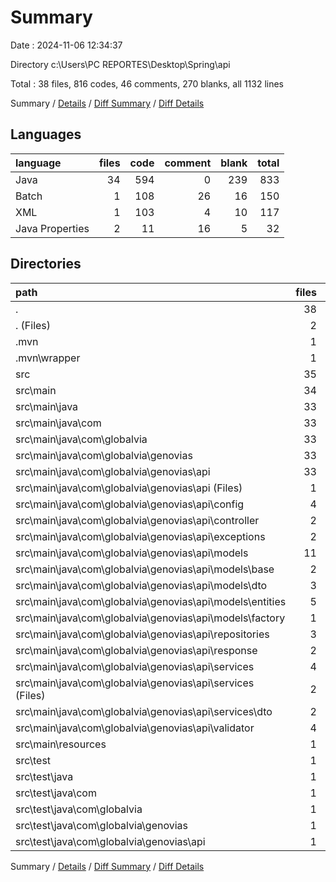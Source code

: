 # Summary

Date : 2024-11-06 12:34:37

Directory c:\\Users\\PC REPORTES\\Desktop\\Spring\\api

Total : 38 files,  816 codes, 46 comments, 270 blanks, all 1132 lines

Summary / [Details](details.md) / [Diff Summary](diff.md) / [Diff Details](diff-details.md)

## Languages
| language | files | code | comment | blank | total |
| :--- | ---: | ---: | ---: | ---: | ---: |
| Java | 34 | 594 | 0 | 239 | 833 |
| Batch | 1 | 108 | 26 | 16 | 150 |
| XML | 1 | 103 | 4 | 10 | 117 |
| Java Properties | 2 | 11 | 16 | 5 | 32 |

## Directories
| path | files | code | comment | blank | total |
| :--- | ---: | ---: | ---: | ---: | ---: |
| . | 38 | 816 | 46 | 270 | 1,132 |
| . (Files) | 2 | 211 | 30 | 26 | 267 |
| .mvn | 1 | 3 | 16 | 1 | 20 |
| .mvn\\wrapper | 1 | 3 | 16 | 1 | 20 |
| src | 35 | 602 | 0 | 243 | 845 |
| src\\main | 34 | 593 | 0 | 238 | 831 |
| src\\main\\java | 33 | 585 | 0 | 234 | 819 |
| src\\main\\java\\com | 33 | 585 | 0 | 234 | 819 |
| src\\main\\java\\com\\globalvia | 33 | 585 | 0 | 234 | 819 |
| src\\main\\java\\com\\globalvia\\genovias | 33 | 585 | 0 | 234 | 819 |
| src\\main\\java\\com\\globalvia\\genovias\\api | 33 | 585 | 0 | 234 | 819 |
| src\\main\\java\\com\\globalvia\\genovias\\api (Files) | 1 | 9 | 0 | 5 | 14 |
| src\\main\\java\\com\\globalvia\\genovias\\api\\config | 4 | 59 | 0 | 21 | 80 |
| src\\main\\java\\com\\globalvia\\genovias\\api\\controller | 2 | 36 | 0 | 14 | 50 |
| src\\main\\java\\com\\globalvia\\genovias\\api\\exceptions | 2 | 12 | 0 | 6 | 18 |
| src\\main\\java\\com\\globalvia\\genovias\\api\\models | 11 | 276 | 0 | 76 | 352 |
| src\\main\\java\\com\\globalvia\\genovias\\api\\models\\base | 2 | 8 | 0 | 6 | 14 |
| src\\main\\java\\com\\globalvia\\genovias\\api\\models\\dto | 3 | 63 | 0 | 22 | 85 |
| src\\main\\java\\com\\globalvia\\genovias\\api\\models\\entities | 5 | 194 | 0 | 44 | 238 |
| src\\main\\java\\com\\globalvia\\genovias\\api\\models\\factory | 1 | 11 | 0 | 4 | 15 |
| src\\main\\java\\com\\globalvia\\genovias\\api\\repositories | 3 | 17 | 0 | 15 | 32 |
| src\\main\\java\\com\\globalvia\\genovias\\api\\response | 2 | 14 | 0 | 8 | 22 |
| src\\main\\java\\com\\globalvia\\genovias\\api\\services | 4 | 94 | 0 | 47 | 141 |
| src\\main\\java\\com\\globalvia\\genovias\\api\\services (Files) | 2 | 65 | 0 | 27 | 92 |
| src\\main\\java\\com\\globalvia\\genovias\\api\\services\\dto | 2 | 29 | 0 | 20 | 49 |
| src\\main\\java\\com\\globalvia\\genovias\\api\\validator | 4 | 68 | 0 | 42 | 110 |
| src\\main\\resources | 1 | 8 | 0 | 4 | 12 |
| src\\test | 1 | 9 | 0 | 5 | 14 |
| src\\test\\java | 1 | 9 | 0 | 5 | 14 |
| src\\test\\java\\com | 1 | 9 | 0 | 5 | 14 |
| src\\test\\java\\com\\globalvia | 1 | 9 | 0 | 5 | 14 |
| src\\test\\java\\com\\globalvia\\genovias | 1 | 9 | 0 | 5 | 14 |
| src\\test\\java\\com\\globalvia\\genovias\\api | 1 | 9 | 0 | 5 | 14 |

Summary / [Details](details.md) / [Diff Summary](diff.md) / [Diff Details](diff-details.md)